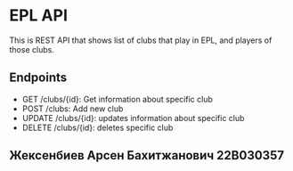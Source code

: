 # EPL API

This is REST API that shows list of clubs that play in EPL, and players of those clubs.

## Endpoints
- GET /clubs/{id}: Get information about specific club
- POST /clubs: Add new club
- UPDATE /clubs/{id}: updates information about specific club
- DELETE /clubs/{id}: deletes specific club

## Жексенбиев Арсен Бахитжанович 22B030357
